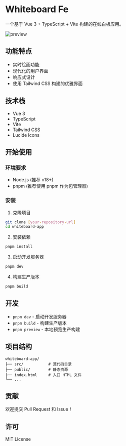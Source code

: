 # Whiteboard Fe

一个基于 Vue 3 + TypeScript + Vite 构建的在线白板应用。

![preview](https://qn11.tool.lu/202411/27/215303sucvFzVLflDnTLl9_3584x1857.png)

## 功能特点

- 实时绘画功能
- 现代化的用户界面
- 响应式设计
- 使用 Tailwind CSS 构建的优雅界面

## 技术栈

- Vue 3
- TypeScript
- Vite
- Tailwind CSS
- Lucide Icons

## 开始使用

### 环境要求

- Node.js (推荐 v18+)
- pnpm (推荐使用 pnpm 作为包管理器)

### 安装

1. 克隆项目

```bash
git clone [your-repository-url]
cd whiteboard-app
```

2. 安装依赖

```bash
pnpm install
```

3. 启动开发服务器

```bash
pnpm dev
```

4. 构建生产版本

```bash
pnpm build
```

## 开发

- `pnpm dev` - 启动开发服务器
- `pnpm build` - 构建生产版本
- `pnpm preview` - 本地预览生产构建

## 项目结构

```
whiteboard-app/
├── src/           # 源代码目录
├── public/        # 静态资源
├── index.html     # 入口 HTML 文件
└── ...
```

## 贡献

欢迎提交 Pull Request 和 Issue！

## 许可

MIT License
